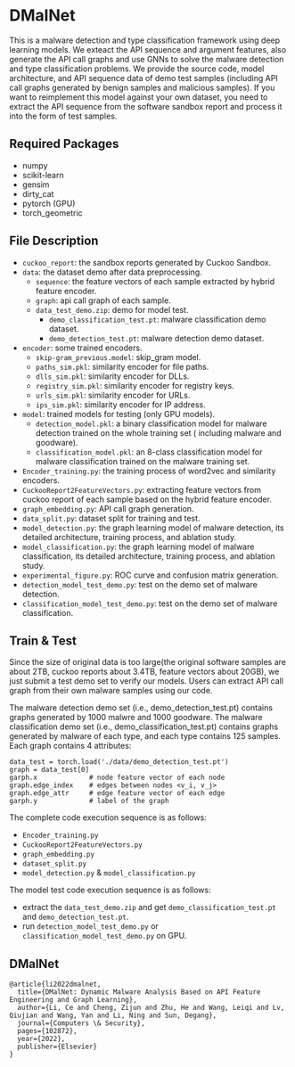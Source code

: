 # DMalNet
This is a malware detection and type classification framework using deep learning models. We exteact the API sequence and argument features, also generate the API call graphs and use GNNs to solve the malware detection and type classification problems. We provide the source code, model architecture, and API sequence data of demo test samples (including API call graphs generated by benign samples and malicious samples). If you want to reimplement this model against your own dataset, you need to extract the API sequence from the software sandbox report and process it into the form of test samples.

## Required Packages

- numpy
- scikit-learn
- gensim  
- dirty_cat
- pytorch (GPU)
- torch_geometric

## File Description
- `cuckoo_report`: the sandbox reports generated by Cuckoo Sandbox.
- `data`: the dataset demo after data preprocessing.
    - `sequence`: the feature vectors of each sample extracted by hybrid feature encoder.
    - `graph`: api call graph of each sample.
    - `data_test_demo.zip`: demo for model test.
        - `demo_classification_test.pt`: malware classification demo dataset.
        - `demo_detection_test.pt`: malware detection demo dataset.
- `encoder`: some trained encoders.
    - `skip-gram_previous.model`: skip_gram model.
    - `paths_sim.pkl`: similarity encoder for file paths.
    - `dlls_sim.pkl`: similarity encoder for DLLs.
    - `registry_sim.pkl`: similarity encoder for registry keys.
    - `urls_sim.pkl`: similarity encoder for URLs.
    - `ips_sim.pkl`: similarity encoder for IP address.
- `model`: trained models for testing (only GPU models).
    - `detection_model.pkl`: a binary classification model for malware detection trained on the whole training set (
      including malware and goodware).
    - `classification_model.pkl`: an 8-class classification model for malware classification trained on the malware training set.
- `Encoder_training.py`: the training process of word2vec and similarity encoders.
- `CuckooReport2FeatureVectors.py`: extracting feature vectors from cuckoo report of each sample based on the hybrid feature encoder.
- `graph_embedding.py`: API call graph generation.
- `data_split.py`: dataset split for training and test.
- `model_detection.py`: the graph learning model of malware detection, its detailed architecture, training process, and ablation study.
- `model_classification.py`: the graph learning model of malware classification, its detailed architecture, training process, and ablation study.  
- `experimental_figure.py`: ROC curve and confusion matrix generation.   
- `detection_model_test_demo.py`: test on the demo set of malware detection.
- `classification_model_test_demo.py`: test on the demo set of malware classification.

## Train & Test

Since the size of original data is too large(the original software samples are about 2TB, cuckoo reports about 3.4TB, feature vectors about 20GB), we just submit a test demo set to verify our models. Users can extract API call graph from their own malware samples using our code.

The malware detection demo set (i.e., demo_detection_test.pt) contains graphs generated by 1000 malwre and 1000 goodware.
The malware classification demo set (i.e., demo_classification_test.pt) contains graphs generated by malware of each type, and each type contains 125 samples. Each graph contains 4 attributes:
```
data_test = torch.load('./data/demo_detection_test.pt')
graph = data_test[0]
garph.x             # node feature vector of each node
graph.edge_index    # edges between nodes <v_i, v_j>
graph.edge_attr     # edge feature vector of each edge
garph.y             # label of the graph
```

The complete code execution sequence is as follows:
- `Encoder_training.py`
- `CuckooReport2FeatureVectors.py`
- `graph_embedding.py`
- `dataset_split.py`
- `model_detection.py` & `model_classification.py`

The model test code execution sequence is as follows:
- extract the `data_test_demo.zip` and get `demo_classification_test.pt` and `demo_detection_test.pt`.
- run `detection_model_test_demo.py` or `classification_model_test_demo.py` on GPU.

## DMalNet

```
@article{li2022dmalnet,
  title={DMalNet: Dynamic Malware Analysis Based on API Feature Engineering and Graph Learning},
  author={Li, Ce and Cheng, Zijun and Zhu, He and Wang, Leiqi and Lv, Qiujian and Wang, Yan and Li, Ning and Sun, Degang},
  journal={Computers \& Security},
  pages={102872},
  year={2022},
  publisher={Elsevier}
}
```
